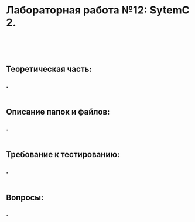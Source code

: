 # Лабораторная работа №12: SytemC 2.<br><br><br>


## Теоретическая часть:<br>
### .<br><br>

## Описание папок и файлов:<br>
### .<br><br>

## Требование к тестированию:<br>
### .<br><br>

## Вопросы:<br>
### .<br><br><br>
